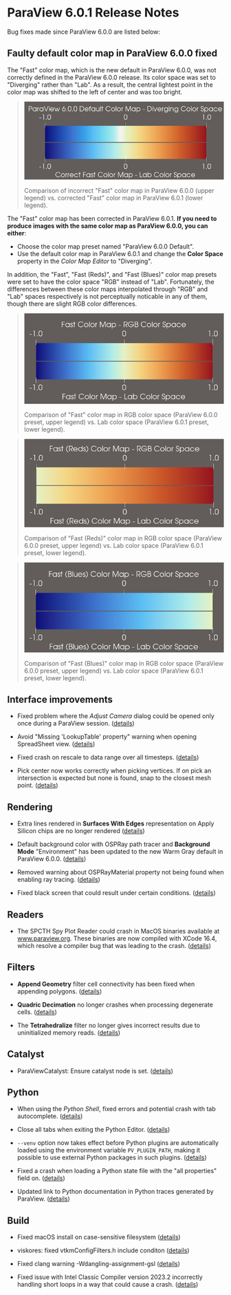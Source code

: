 ParaView 6.0.1 Release Notes
============================

Bug fixes made since ParaView 6.0.0 are listed below:

## Faulty default color map in ParaView 6.0.0 fixed

The "Fast" color map, which is the new default in ParaView 6.0.0, was not correctly defined in the ParaView 6.0.0 release. Its color space was set to "Diverging" rather than "Lab". As a result, the central lightest point in the color map was shifted to the left of center and was too bright.

> ![Incorrect vs. correct Fast color map](img/6.0.1/DefaultColorMapFix.png)
>
> Comparison of incorrect "Fast" color map in ParaView 6.0.0 (upper legend) vs. corrected "Fast" color map in ParaView 6.0.1 (lower legend).

The "Fast" color map has been corrected in ParaView 6.0.1. **If you need to produce images with the same color map as ParaView 6.0.0, you can either**:

* Choose the color map preset named "ParaView 6.0.0 Default".
* Use the default color map in ParaView 6.0.1 and change the **Color Space** property in the _Color Map Editor_ to "Diverging".

In addition, the "Fast", "Fast (Reds)", and "Fast (Blues)" color map presets were set to have the color space "RGB" instead of "Lab". Fortunately, the differences between these color maps interpolated through "RGB" and "Lab" spaces respectively is not perceptually noticable in any of them, though there are slight RGB color differences.

> !["Fast" color map color space comparison](img/6.0.1/FastColorMapRGBvsLab.png)
>
> Comparison of "Fast" color map in RGB color space (ParaView 6.0.0 preset, upper legend) vs. Lab color space (ParaView 6.0.1 preset, lower legend).

> !["Fast (Reds)" color map color space comparison](img/6.0.1/FastRedsColorMapRGBvsLab.png)
>
> Comparison of "Fast (Reds)" color map in RGB color space (ParaView 6.0.0 preset, upper legend) vs. Lab color space (ParaView 6.0.1 preset, lower legend).

> !["Fast (Blues)" color map color space comparison](img/6.0.1/FastBluesColorMapRGBvsLab.png)
>
> Comparison of "Fast (Blues)" color map in RGB color space (ParaView 6.0.0 preset, upper legend) vs. Lab color space (ParaView 6.0.1 preset, lower legend).

## Interface improvements

* Fixed problem where the _Adjust Camera_ dialog could be opened only once during a ParaView session. ([details](https://gitlab.kitware.com/paraview/paraview/-/merge_requests/7440))

* Avoid "Missing 'LookupTable' property" warning when opening SpreadSheet view. ([details](https://gitlab.kitware.com/paraview/paraview/-/merge_requests/7443))

* Fixed crash on rescale to data range over all timesteps. ([details](https://gitlab.kitware.com/paraview/paraview/-/merge_requests/7406))

* Pick center now works correctly when picking vertices. If on pick an intersection is expected but none is found, snap to the closest mesh point. ([details](https://gitlab.kitware.com/paraview/paraview/-/merge_requests/7413))


## Rendering

* Extra lines rendered in **Surfaces With Edges** representation on Apply Silicon chips are no longer rendered ([details](https://gitlab.kitware.com/paraview/paraview/-/issues/22636))

* Default background color with OSPRay path tracer and **Background Mode** "Environment" has been updated to the new Warm Gray default in ParaView 6.0.0. ([details](https://gitlab.kitware.com/paraview/paraview/-/merge_requests/7476))

* Removed warning about OSPRayMaterial property not being found when enabling ray tracing. ([details](https://gitlab.kitware.com/paraview/paraview/-/merge_requests/7414))

* Fixed black screen that could result under certain conditions. ([details](https://gitlab.kitware.com/paraview/paraview/-/issues/23077))

## Readers

* The SPCTH Spy Plot Reader could crash in MacOS binaries available at www.paraview.org. These binaries are now compiled with XCode 16.4, which resolve a compiler bug that was leading to the crash. ([details](https://gitlab.kitware.com/paraview/paraview/-/issues/22826))

## Filters

* **Append Geometry** filter cell connectivity has been fixed when appending polygons. ([details](https://gitlab.kitware.com/vtk/vtk/-/merge_requests/12235))

* **Quadric Decimation** no longer crashes when processing degenerate cells. ([details](https://gitlab.kitware.com/vtk/vtk/-/merge_requests/12307))

* The **Tetrahedralize** filter no longer gives incorrect results due to uninitialized memory reads. ([details](https://gitlab.kitware.com/vtk/vtk/-/merge_requests/12365))

## Catalyst

* ParaViewCatalyst: Ensure catalyst node is set. ([details](https://gitlab.kitware.com/paraview/paraview/-/merge_requests/7454))

## Python

* When using the _Python Shell_, fixed errors and potential crash with tab autocomplete. ([details](https://gitlab.kitware.com/paraview/paraview/-/merge_requests/7479))

* Close all tabs when exiting the Python Editor. ([details](https://gitlab.kitware.com/paraview/paraview/-/merge_requests/7395))

* `--venv` option now takes effect before Python plugins are automatically loaded using the environment variable `PV_PLUGIN_PATH`, making it possible to use external Python packages in such plugins. ([details](https://gitlab.kitware.com/paraview/paraview/-/merge_requests/7460))

* Fixed a crash when loading a Python state file with the "all properties" field on. ([details](https://gitlab.kitware.com/paraview/paraview/-/merge_requests/7426))

* Updated link to Python documentation in Python traces generated by ParaView. ([details](https://gitlab.kitware.com/paraview/paraview/-/merge_requests/7450))

## Build

* Fixed macOS install on case-sensitive filesystem ([details](https://gitlab.kitware.com/paraview/paraview/-/merge_requests/7457))

* viskores: fixed vtkmConfigFilters.h include conditon ([details](https://gitlab.kitware.com/paraview/paraview/-/merge_requests/7435))

* Fixed clang warning -Wdangling-assignment-gsl ([details](https://gitlab.kitware.com/paraview/paraview/-/merge_requests/7404/))

* Fixed issue with Intel Classic Compiler version 2023.2 incorrectly handling short loops in a way that could cause a crash. ([details](https://gitlab.kitware.com/vtk/vtk/-/merge_requests/12366))
